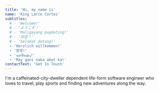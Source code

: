```yaml
---
title: 'Hi, my name is'
name: 'King Larce Cortes'
subtitles:
  # - 'Welcome!'
  # - 'ようこそ！'
  # - 'Maligayang pagdating!'
  # - '欢迎！'
  # - 'Selamat datang!'
  - 'Herzlich willkommen!'
  - '환영!'
  - 'வரவேற்பு!'
  - 'May gani naka abot ka!'
contactText: 'Get In Touch'
---
```


I'm a caffeinated-city-dweller dependent life-form software engineer who loves to travel, play
sports and finding new adventures along the way.
